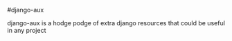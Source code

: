 
#django-aux

django-aux is a hodge podge of extra django resources that could be useful in any project


